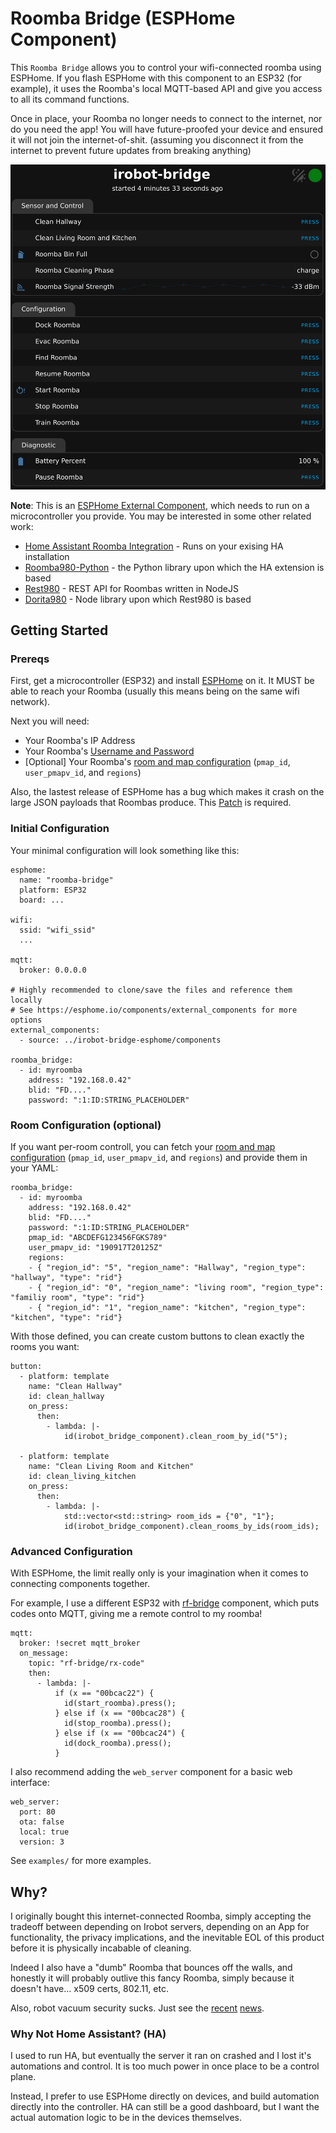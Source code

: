 # Roomba Bridge (ESPHome Component)

This `Roomba Bridge` allows you to control your wifi-connected roomba using ESPHome.
If you flash ESPHome with this component to an ESP32 (for example), it uses the Roomba's local MQTT-based API and give you access to all its command functions.

Once in place, your Roomba no longer needs to connect to the internet, nor do you need the app!
You will have future-proofed your device and ensured it will not join the internet-of-shit.
(assuming you disconnect it from the internet to prevent future updates from breaking anything)

![alt text](https://github.com/solarkennedy/roomba-bridge-esphome/blob/master/examples/screenshot.png?raw=true)

**Note**: This is an [ESPHome External Component](https://esphome.io/components/external_components), which needs to run on a microcontroller you provide.
You may be interested in some other related work:

* [Home Assistant Roomba Integration](https://www.home-assistant.io/integrations/roomba/) - Runs on your exising HA installation
* [Roomba980-Python](https://github.com/NickWaterton/Roomba980-Python) - the Python library upon which the HA extension is based
* [Rest980](https://github.com/koalazak/rest980) - REST API for Roombas written in NodeJS
* [Dorita980](https://github.com/koalazak/dorita980) - Node library upon which Rest980 is based

## Getting Started

### Prereqs

First, get a microcontroller (ESP32) and install [ESPHome](https://esphome.io/) on it.
It MUST be able to reach your Roomba (usually this means being on the same wifi network).

Next you will need:

* Your Roomba's IP Address
* Your Roomba's [Username and Password](https://github.com/koalazak/dorita980?tab=readme-ov-file#how-to-get-your-usernameblid-and-password)
* [Optional] Your Roomba's [room and map configuration](https://github.com/koalazak/dorita980?tab=readme-ov-file#cleanroomargs) (`pmap_id`, `user_pmapv_id`, and `regions`)

Also, the lastest release of ESPHome has a bug which makes it crash on the large JSON payloads that Roombas produce.
This [Patch](https://github.com/esphome/esphome/pull/5786) is required. 

### Initial Configuration

Your minimal configuration will look something like this:

```
esphome:
  name: "roomba-bridge"
  platform: ESP32
  board: ...

wifi:
  ssid: "wifi_ssid"
  ...

mqtt:
  broker: 0.0.0.0

# Highly recommended to clone/save the files and reference them locally
# See https://esphome.io/components/external_components for more options
external_components:
  - source: ../irobot-bridge-esphome/components

roomba_bridge:
  - id: myroomba
    address: "192.168.0.42"
    blid: "FD...."
    password: ":1:ID:STRING_PLACEHOLDER"
```

### Room Configuration (optional)

If you want per-room controll, you can fetch your [room and map configuration](https://github.com/koalazak/dorita980?tab=readme-ov-file#cleanroomargs) (`pmap_id`, `user_pmapv_id`, and `regions`) and provide them in your YAML:

```
roomba_bridge:
  - id: myroomba
    address: "192.168.0.42"
    blid: "FD...."
    password: ":1:ID:STRING_PLACEHOLDER"
    pmap_id: "ABCDEFG123456FGKS789"
    user_pmapv_id: "190917T20125Z"
    regions:
    - { "region_id": "5", "region_name": "Hallway", "region_type": "hallway", "type": "rid"}
    - { "region_id": "0", "region_name": "living room", "region_type": "familiy room", "type": "rid"}
    - { "region_id": "1", "region_name": "kitchen", "region_type": "kitchen", "type": "rid"}
```

With those defined, you can create custom buttons to clean exactly the rooms you want:

```
button:
  - platform: template
    name: "Clean Hallway"
    id: clean_hallway
    on_press:
      then:
        - lambda: |-
            id(irobot_bridge_component).clean_room_by_id("5");

  - platform: template
    name: "Clean Living Room and Kitchen"
    id: clean_living_kitchen
    on_press:
      then:
        - lambda: |-
            std::vector<std::string> room_ids = {"0", "1"};
            id(irobot_bridge_component).clean_rooms_by_ids(room_ids);
```

### Advanced Configuration

With ESPHome, the limit really only is your imagination when it comes to connecting components together.

For example, I use a different ESP32 with [rf-bridge](https://esphome.io/components/rf_bridge.html) component, which puts codes onto MQTT, giving me a remote control to my roomba!

```
mqtt:
  broker: !secret mqtt_broker
  on_message:
    topic: "rf-bridge/rx-code"
    then:
      - lambda: |-
          if (x == "00bcac22") {
            id(start_roomba).press();
          } else if (x == "00bcac28") {
            id(stop_roomba).press();
          } else if (x == "00bcac24") {
            id(dock_roomba).press();
          }
```

I also recommend adding the `web_server` component for a basic web interface:

```
web_server:
  port: 80
  ota: false
  local: true
  version: 3
```

See `examples/` for more examples.

## Why?

I originally bought this internet-connected Roomba, simply accepting the tradeoff between depending on Irobot servers, depending on an App for functionality, the privacy implications, and the inevitable EOL of this product before it is physically incabable of cleaning.

Indeed I also have a "dumb" Roomba that bounces off the walls, and honestly it will probably outlive this fancy Roomba, simply because it doesn't have... x509 certs, 802.11, etc.

Also, robot vacuum security sucks.
Just see the [recent](https://www.abc.net.au/news/2024-10-04/robot-vacuum-hacked-photos-camera-audio/104414020) [news](https://www.technologyreview.com/2022/12/19/1065306/).

### Why Not Home Assistant? (HA)

I used to run HA, but eventually the server it ran on crashed and I lost it's automations and control.
It is too much power in once place to be a control plane.

Instead, I prefer to use ESPHome directly on devices, and build automation directly into the controller.
HA can still be a good dashboard, but I want the actual automation logic to be in the devices themselves.